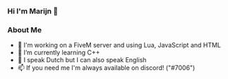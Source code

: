 ### Hi I'm Marijn 👋

### About Me

- 🐌 I'm working on a FiveM server and using Lua, JavaScript and HTML
- 🌱 I’m currently learning C++
- 💬 I speak Dutch but I can also speak English
- 📫 If you need me I'm always available on discord! ("</NijramGamer>#7006")


